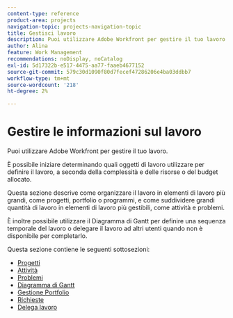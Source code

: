 ```yaml
---
content-type: reference
product-area: projects
navigation-topic: projects-navigation-topic
title: Gestisci lavoro
description: Puoi utilizzare Adobe Workfront per gestire il tuo lavoro. È possibile iniziare determinando quali oggetti di lavoro utilizzare per definire il lavoro, a seconda della complessità e delle risorse o del budget allocato. Questa sezione descrive come organizzare il lavoro in elementi di lavoro più grandi, come progetti, portfolio o programmi, e come suddividere grandi quantità di lavoro in elementi di lavoro più gestibili, come attività e problemi. È inoltre possibile utilizzare il Diagramma di Gantt per definire una sequenza temporale del lavoro o delegare il lavoro ad altri utenti quando non è disponibile per completarlo.
author: Alina
feature: Work Management
recommendations: noDisplay, noCatalog
exl-id: 5d17322b-e517-4475-aa77-faaeb4677152
source-git-commit: 579c30d1090f80d7fecef47286206e4ba03ddbb7
workflow-type: tm+mt
source-wordcount: '218'
ht-degree: 2%

---
```


# Gestire le informazioni sul lavoro

Puoi utilizzare Adobe Workfront per gestire il tuo lavoro.

È possibile iniziare determinando quali oggetti di lavoro utilizzare per definire il lavoro, a seconda della complessità e delle risorse o del budget allocato.

Questa sezione descrive come organizzare il lavoro in elementi di lavoro più grandi, come progetti, portfolio o programmi, e come suddividere grandi quantità di lavoro in elementi di lavoro più gestibili, come attività e problemi.

È inoltre possibile utilizzare il Diagramma di Gantt per definire una sequenza temporale del lavoro o delegare il lavoro ad altri utenti quando non è disponibile per completarlo.

Questa sezione contiene le seguenti sottosezioni:

* [Progetti](../manage-work/projects/projects-overview.md)
* [Attività](../manage-work/tasks/tasks-overview.md)
* [Problemi](../manage-work/issues/issues-overview.md)
* [Diagramma di Gantt](../manage-work/gantt-chart/the-gantt-chart.md)
* [Gestione Portfolio](../manage-work/portfolios/portfolio-management-overview.md)
* [Richieste](../manage-work/requests/requests-overview.md)
* [Delega lavoro](../manage-work/delegate-work/delegate-work.md)
